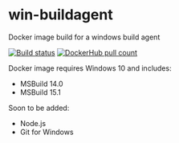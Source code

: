# win-buildagent
Docker image build for a windows build agent

[![Build status](https://ci.appveyor.com/api/projects/status/nl2kcvgo276o82df/branch/master?svg=true)](https://ci.appveyor.com/project/AArnott/win-buildagent/branch/master)
[![DockerHub pull count](https://img.shields.io/docker/pulls/andrewarnott/win-buildagent.svg)](https://hub.docker.com/r/andrewarnott/win-buildagent/)

Docker image requires Windows 10 and includes:

* MSBuild 14.0
* MSBuild 15.1

Soon to be added:

* Node.js
* Git for Windows
